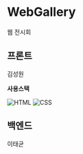 # WebGallery
웹 전시회

## 프론트
김성원

<b>사용스택</b>

![HTML](https://img.shields.io/badge/HTML-E34F26?style=flat-square&logo=HTML5&logoColor=white)
![CSS](https://img.shields.io/badge/CSS-1572B6?style=flat-square&logo=CSS3&logoColor=white)

## 백엔드
이태균
